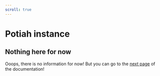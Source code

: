 ```yaml
---
scroll: true
---
```


# Potiah instance

## Nothing here for now

Ooops, there is no information for now! But you can go to the [next page](scroll-view) of the documentation!
